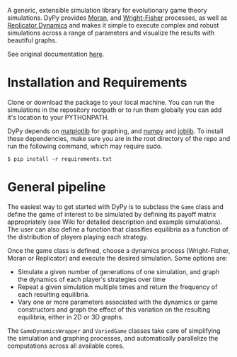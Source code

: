 A generic, extensible simulation library for evolutionary game theory simulations. 
DyPy provides [Moran](http://en.wikipedia.org/wiki/Moran_process), and 
[Wright-Fisher](http://en.wikipedia.org/wiki/Genetic_drift#Wright.E2.80.93Fisher_model) processes,
 as well as [Replicator Dynamics](http://en.wikipedia.org/wiki/Replicator_equation) and makes it simple
  to execute complex and robust simulations across a range of parameters and visualize the results with
   beautiful graphs.

See original documentation [here](http://ecbtln.github.io).

# Installation and Requirements #

Clone or download the package to your local machine. You can run the simulations in the repository rootpath or to run them globally you can add it's location to your PYTHONPATH.

DyPy depends on [matplotlib](http://matplotlib.org) for graphing, and [numpy](http://www.numpy.org) and 
[joblib](https://pythonhosted.org/joblib/). To install these dependencies, make sure you are in the root 
directory of the repo and run the following command, which may require sudo.

```
$ pip install -r requirements.txt
```

# General pipeline #

The easiest way to get started with DyPy is to subclass the ```Game``` class and define the game of
 interest to be simulated by defining its payoff matrix appropriately (see Wiki for detailed description and example simulations). The user can also define a function that classifies equilibria as a function of the distribution of players playing each strategy.

Once the game class is defined, choose a dynamics process (Wright-Fisher, Moran or Replicator) and execute the desired simulation. Some options are:

- Simulate a given number of generations of one simulation, and graph the dynamics of each player's 
strategies over time
- Repeat a given simulation multiple times and return the frequency of each resulting equilibria.
- Vary one or more parameters associated with the dynamics or game constructors and graph the effect of this variation on the resulting equilibria, either in 2D or 3D graphs.

The ```GameDynamicsWrapper``` and ```VariedGame``` classes take care of simplifying the simulation and graphing processes, and automatically parallelize the computations across all available cores.
